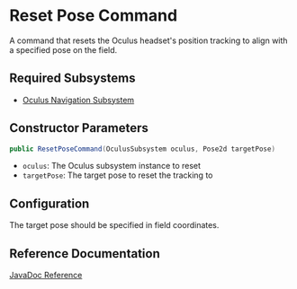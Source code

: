 # Reset Pose Command

A command that resets the Oculus headset's position tracking to align with a specified pose on the field.

## Required Subsystems
- [Oculus Navigation Subsystem](/5152_Template/library/subsystems/vision/questnav)

## Constructor Parameters
```java
public ResetPoseCommand(OculusSubsystem oculus, Pose2d targetPose)
```
- `oculus`: The Oculus subsystem instance to reset
- `targetPose`: The target pose to reset the tracking to

## Configuration
The target pose should be specified in field coordinates.

## Reference Documentation

[JavaDoc Reference](/5152_Template/javadoc/frc/alotobots/library/subsystems/vision/questnav/commands/ResetPoseCommand.html)